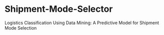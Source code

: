 # Shipment-Mode-Selector
Logistics Classification Using Data Mining: 
A Predictive Model for Shipment Mode Selection
